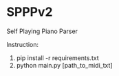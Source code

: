 # SPPPv2
Self Playing Piano Parser

Instruction:
1. pip install -r requirements.txt
2. python main.py [path_to_midi_txt]
